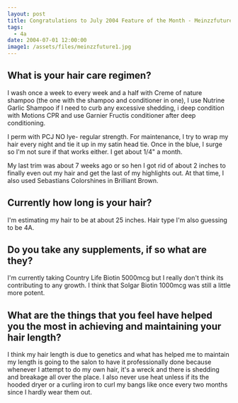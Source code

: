 ```yaml
---
layout: post
title: Congratulations to July 2004 Feature of the Month - Meinzzfuture
tags:
  - 4a
date: 2004-07-01 12:00:00
image1: /assets/files/meinzzfuture1.jpg
---
```

## What is your hair care regimen?

I wash once a week to every week and a half with Creme of nature shampoo (the one with the shampoo and conditioner in one), I use Nutrine Garlic Shampoo if I need to curb any excessive shedding, i deep condition with Motions CPR and use Garnier Fructis conditioner after deep conditioning.

I perm with PCJ NO lye- regular strength. For maintenance, I try to wrap my hair every night and tie it up in my satin head tie. Once in the blue, I surge so I'm not sure if that works either. I get about 1/4" a month.

My last trim was about 7 weeks ago or so hen I got rid of about 2 inches to finally even out my hair and get the last of my highlights out. At that time, I also used Sebastians Colorshines in Brilliant Brown.

## Currently how long is your hair?

I'm estimating my hair to be at about 25 inches. Hair type I'm also guessing to be 4A.

## Do you take any supplements, if so what are they?

I'm currently taking Country Life Biotin 5000mcg but I really don't think its contributing to any growth. I think that Solgar Biotin 1000mcg was still a little more potent.

## What are the things that you feel have helped you the most in achieving and maintaining your hair length?

I think my hair length is due to genetics and what has helped me to maintain my length is going to the salon to have it professionally done because whenever I attempt to do my own hair, it's a wreck and there is shedding and breakage all over the place. I also never use heat unless if its the hooded dryer or a curling iron to curl my bangs like once every two months since I hardly wear them out.
